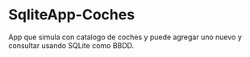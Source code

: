 # SqliteApp-Coches
App que simula con catalogo de coches y puede agregar uno nuevo y consultar usando SQLite como BBDD.
